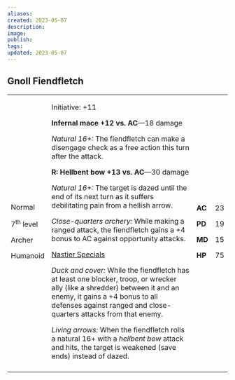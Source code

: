 ```yaml
---
aliases: 
created: 2023-05-07
description: 
image: 
publish: 
tags: 
updated: 2023-05-07
---
```


## Gnoll Fiendfletch

<table>
<colgroup>
<col style="width: 16%" />
<col style="width: 72%" />
<col style="width: 5%" />
<col style="width: 5%" />
</colgroup>
<tbody>
<tr class="odd">
<td><p>Normal</p>
<p>7<sup>th</sup> level</p>
<p>Archer</p>
<p>Humanoid</p></td>
<td><p>Initiative: +11</p>
<p><strong>Infernal mace +12 vs. AC</strong>—18 damage</p>
<p><em>Natural 16+:</em> The fiendfletch can make a disengage check as a
free action this turn after the attack.</p>
<p><strong>R: Hellbent bow +13 vs. AC</strong>—30 damage</p>
<p><em>Natural 16+:</em> The target is dazed until the end of its next
turn as it suffers debilitating pain from a hellish arrow.</p>
<p><em>Close-quarters archery:</em> While making a ranged attack, the
fiendfletch gains a +4 bonus to AC against opportunity attacks.</p>
<p><u>Nastier Specials</u></p>
<p><em>Duck and cover:</em> While the fiendfletch has at least one
blocker, troop, or wrecker ally (like a shredder) between it and an
enemy, it gains a +4 bonus to all defenses against ranged and
close-quarters attacks from that enemy.</p>
<p><em>Living arrows:</em> When the fiendfletch rolls a natural 16+ with
a <em>hellbent bow</em> attack and hits, the target is weakened (save
ends) instead of dazed.</p></td>
<td><p><strong>AC</strong></p>
<p><strong>PD</strong></p>
<p><strong>MD</strong></p>
<p><strong>HP</strong></p></td>
<td><p>23</p>
<p>19</p>
<p>15</p>
<p>75</p></td>
</tr>
<tr class="even">
<td></td>
<td></td>
<td></td>
<td></td>
</tr>
</tbody>
</table>


